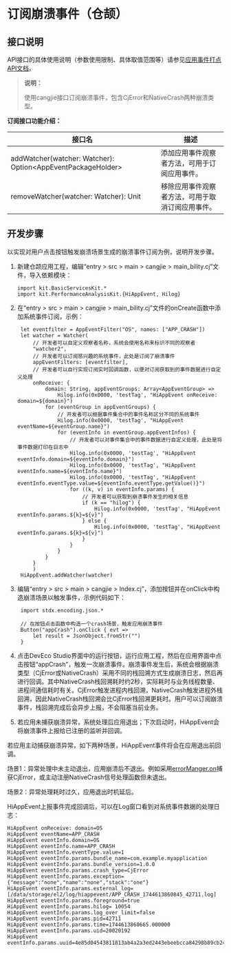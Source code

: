 # 订阅崩溃事件（仓颉）

## 接口说明

API接口的具体使用说明（参数使用限制、具体取值范围等）请参见[应用事件打点API文档](../../../reference/source_zh_cn/PerformanceAnalysisKit/cj-apis-hiappevent.md)。

> **说明：**
>
> 使用cangjie接口订阅崩溃事件，包含CjError和NativeCrash两种崩溃类型。

**订阅接口功能介绍：**

| 接口名                                              | 描述                                         |
| --------------------------------------------------- | -------------------------------------------- |
| addWatcher(watcher: Watcher): Option\<AppEventPackageHolder> | 添加应用事件观察者方法，可用于订阅应用事件。|
| removeWatcher(watcher: Watcher): Unit               | 移除应用事件观察者方法，可用于取消订阅应用事件。|

## 开发步骤

以实现对用户点击按钮触发崩溃场景生成的崩溃事件订阅为例，说明开发步骤。

1. 新建仓颉应用工程，编辑“entry > src > main > cangjie > main_bility.cj”文件，导入依赖模块：

   <!-- compile -->

   ```cangjie
   import kit.BasicServicesKit.*
   import kit.PerformanceAnalysisKit.{HiAppEvent, Hilog}
   ```

2. 在“entry > src > main > cangjie > main_bility.cj”文件的onCreate函数中添加系统事件订阅，示例：

   <!-- compile -->

   ```cangjie
    let eventfilter = AppEventFilter("OS", names: ["APP_CRASH"])
    let watcher = Watcher(
        // 开发者可以自定义观察者名称，系统会使用名称来标识不同的观察者
        "watcher2",
        // 开发者可以订阅感兴趣的系统事件，此处是订阅了崩溃事件
        appEventFilters: [eventfilter],
        // 开发者可以自行实现订阅实时回调函数，以便对订阅获取到的事件数据进行自定义处理
        onReceive: {
            domain: String, appEventGroups: Array<AppEventGroup> =>
                Hilog.info(0x0000, 'testTag', "HiAppEvent onReceive: domain=${domain}")
            for (eventGroup in appEventGroups) {
                // 开发者可以根据事件集合中的事件名称区分不同的系统事件
                Hilog.info(0x0000, 'testTag', "HiAppEvent eventName=${eventGroup.name}")
                for (eventInfo in eventGroup.appEventInfos) {
                    // 开发者可以对事件集合中的事件数据进行自定义处理，此处是将事件数据打印在日志中
                    Hilog.info(0x0000, 'testTag', "HiAppEvent eventInfo.domain=${eventInfo.domain}")
                    Hilog.info(0x0000, 'testTag', "HiAppEvent eventInfo.name=${eventInfo.name}")
                    Hilog.info(0x0000, 'testTag', "HiAppEvent eventInfo.eventType.value=${eventInfo.eventType.getValue()}")
                    for ((k, v) in eventInfo.params) {
                        // 开发者可以获取到崩溃事件发生的相关信息
                        if (k == "hilog") {
                            Hilog.info(0x0000, 'testTag', "HiAppEvent eventInfo.params.${k}=${v}")
                        } else {
                            Hilog.info(0x0000, 'testTag', "HiAppEvent eventInfo.params.${k}=${v}")
                        }
                    }
                }
            }
        }
        )
    HiAppEvent.addWatcher(watcher)
   ```

3. 编辑“entry > src > main > cangjie > Index.cj”，添加按钮并在onClick中构造崩溃场景以触发事件，示例代码如下：

   <!-- compile -->

   ```cangjie
    import stdx.encoding.json.*

    // 在按钮点击函数中构造一个crash场景，触发应用崩溃事件
    Button("appCrash").onClick { evt =>
        let result = JsonObject.fromStr("")
    }
   ```

4. 点击DevEco Studio界面中的运行按钮，运行应用工程，然后在应用界面中点击按钮“appCrash”，触发一次崩溃事件。崩溃事件发生后，系统会根据崩溃类型（CjError或NativeCrash）采用不同的栈回溯方式生成崩溃日志，然后再进行回调。其中NativeCrash栈回溯耗时约2秒，实际耗时与业务线程数量、进程间通信耗时有关。CjError触发进程内栈回溯，NativeCrash触发进程外栈回溯，因此NativeCrash栈回溯会比CjError栈回溯更耗时。用户可以订阅崩溃事件，栈回溯完成后会异步上报，不会阻塞当前业务。

5. 若应用未捕获崩溃异常，系统处理后应用退出；下次启动时，HiAppEvent会将崩溃事件上报给已注册的监听并回调。

若应用主动捕获崩溃异常，如下两种场景，HiAppEvent事件将会在应用退出前回调。

场景1：异常处理中未主动退出，应用崩溃后不退出。例如采用[errorManger.on](../../../reference/source_zh_cn/AbilityKit/cj-apis-app-ability-error_manager.md#static-func-onErrorManagerEvent-errorobserver)捕获CjError，或主动注册NativeCrash信号处理函数但未退出。

场景2：异常处理耗时过久，应用退出时机延后。

HiAppEvent上报事件完成回调后，可以在Log窗口看到对系统事件数据的处理日志：

   ```text
   HiAppEvent onReceive: domain=OS
   HiAppEvent eventName=APP_CRASH
   HiAppEvent eventInfo.domain=OS
   HiAppEvent eventInfo.name=APP_CRASH
   HiAppEvent eventInfo.eventType.value=1
   HiAppEvent eventInfo.params.bundle_name=com.example.myapplication
   HiAppEvent eventInfo.params.bundle_version=1.0.0
   HiAppEvent eventInfo.params.crash_type=CjError
   HiAppEvent eventInfo.params.exception={"message":"none","name":"none","stack":"one"}
   HiAppEvent eventInfo.params.external_log=[/data/storage/el2/log/hiappevent/APP_CRASH_1744613860845_42711.log]
   HiAppEvent eventInfo.params.foreground=true
   HiAppEvent eventInfo.params.hilog= 10054
   HiAppEvent eventInfo.params.log_over_limit=false
   HiAppEvent eventInfo.params.pid=42711
   HiAppEvent eventInfo.params.time=1744613860665.000000
   HiAppEvent eventInfo.params.uid=20020192
   HiAppEvent eventInfo.params.uuid=4e85d04543811813ab4a2a3ed2443ebeebcca84298b89cb2460ecf99469b52de
   ```
